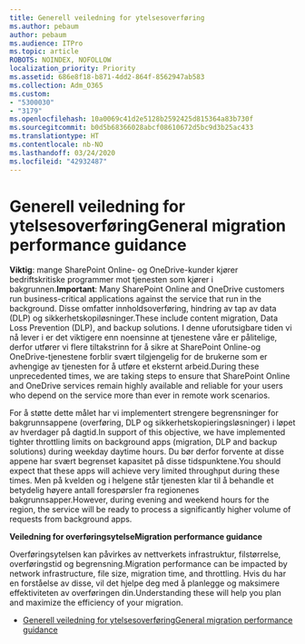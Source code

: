 ```yaml
---
title: Generell veiledning for ytelsesoverføring
ms.author: pebaum
author: pebaum
ms.audience: ITPro
ms.topic: article
ROBOTS: NOINDEX, NOFOLLOW
localization_priority: Priority
ms.assetid: 686e8f18-b871-4dd2-864f-8562947ab583
ms.collection: Adm_O365
ms.custom:
- "5300030"
- "3179"
ms.openlocfilehash: 10a0069c41d2e5128b2592425d815364a83b730f
ms.sourcegitcommit: b0d5b68366028abcf08610672d5bc9d3b25ac433
ms.translationtype: HT
ms.contentlocale: nb-NO
ms.lasthandoff: 03/24/2020
ms.locfileid: "42932487"
---
```

# <a name="general-migration-performance-guidance"></a><span data-ttu-id="dae58-102">Generell veiledning for ytelsesoverføring</span><span class="sxs-lookup"><span data-stu-id="dae58-102">General migration performance guidance</span></span>

<span data-ttu-id="dae58-103">**Viktig**: mange SharePoint Online- og OneDrive-kunder kjører bedriftskritiske programmer mot tjenesten som kjører i bakgrunnen.</span><span class="sxs-lookup"><span data-stu-id="dae58-103">**Important**: Many SharePoint Online and OneDrive customers run business-critical applications against the service that run in the background.</span></span> <span data-ttu-id="dae58-104">Disse omfatter innholdsoverføring, hindring av tap av data (DLP) og sikkerhetskopiløsninger.</span><span class="sxs-lookup"><span data-stu-id="dae58-104">These include content migration, Data Loss Prevention (DLP), and backup solutions.</span></span> <span data-ttu-id="dae58-105">I denne uforutsigbare tiden vi nå lever i er det viktigere enn noensinne at tjenestene våre er pålitelige, derfor utfører vi flere tiltakstrinn for å sikre at SharePoint Online-og OneDrive-tjenestene forblir svært tilgjengelig for de brukerne som er avhengige av tjenesten for å utføre et eksternt arbeid.</span><span class="sxs-lookup"><span data-stu-id="dae58-105">During these unprecedented times, we are taking steps to ensure that SharePoint Online and OneDrive services remain highly available and reliable for your users who depend on the service more than ever in remote work scenarios.</span></span>

<span data-ttu-id="dae58-106">For å støtte dette målet har vi implementert strengere begrensninger for bakgrunnsappene (overføring, DLP og sikkerhetskopieringsløsninger) i løpet av hverdager på dagtid.</span><span class="sxs-lookup"><span data-stu-id="dae58-106">In support of this objective, we have implemented tighter throttling limits on background apps (migration, DLP and backup solutions) during weekday daytime hours.</span></span> <span data-ttu-id="dae58-107">Du bør derfor forvente at disse appene har svært begrenset kapasitet på disse tidspunktene.</span><span class="sxs-lookup"><span data-stu-id="dae58-107">You should expect that these apps will achieve very limited throughput during these times.</span></span> <span data-ttu-id="dae58-108">Men på kvelden og i helgene står tjenesten klar til å behandle et betydelig høyere antall forespørsler fra regionenes bakgrunnsapper.</span><span class="sxs-lookup"><span data-stu-id="dae58-108">However, during evening and weekend hours for the region, the service will be ready to process a significantly higher volume of requests from background apps.</span></span>

<span data-ttu-id="dae58-109">**Veiledning for overføringsytelse**</span><span class="sxs-lookup"><span data-stu-id="dae58-109">**Migration performance guidance**</span></span>

<span data-ttu-id="dae58-110">Overføringsytelsen kan påvirkes av nettverkets infrastruktur, filstørrelse, overføringstid og begrensning.</span><span class="sxs-lookup"><span data-stu-id="dae58-110">Migration performance can be impacted by network infrastructure, file size, migration time, and throttling.</span></span> <span data-ttu-id="dae58-111">Hvis du har en forståelse av disse, vil det hjelpe deg med å planlegge og maksimere effektiviteten av overføringen din.</span><span class="sxs-lookup"><span data-stu-id="dae58-111">Understanding these will help you plan and maximize the efficiency of your migration.</span></span>

- [<span data-ttu-id="dae58-112">Generell veiledning for ytelsesoverføring</span><span class="sxs-lookup"><span data-stu-id="dae58-112">General migration performance guidance</span></span>](https://docs.microsoft.com/sharepointmigration/sharepoint-online-and-onedrive-migration-speed)
